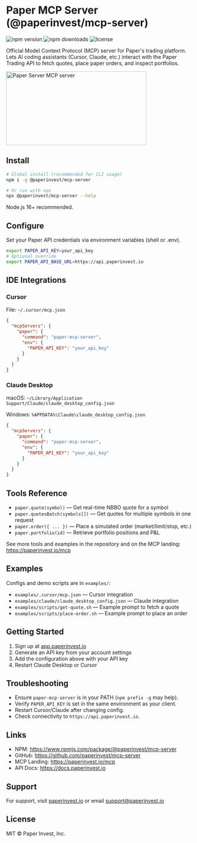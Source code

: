 # Paper MCP Server (@paperinvest/mcp-server)

![npm version](https://img.shields.io/npm/v/%40paperinvest%2Fmcp-server.svg)
![npm downloads](https://img.shields.io/npm/dm/%40paperinvest%2Fmcp-server.svg)
![license](https://img.shields.io/npm/l/%40paperinvest%2Fmcp-server.svg)

Official Model Context Protocol (MCP) server for Paper's trading platform. Lets AI coding assistants (Cursor, Claude, etc.) interact with the Paper Trading API to fetch quotes, place paper orders, and inspect portfolios.

<a href="https://glama.ai/mcp/servers/@paperinvest/mcp-server">
  <img width="380" height="200" src="https://glama.ai/mcp/servers/@paperinvest/mcp-server/badge" alt="Paper Server MCP server" />
</a>

## Install

```bash
# Global install (recommended for CLI usage)
npm i -g @paperinvest/mcp-server

# Or run with npx
npx @paperinvest/mcp-server --help
```

Node.js 16+ recommended.

## Configure
Set your Paper API credentials via environment variables (shell or .env).

```bash
export PAPER_API_KEY=your_api_key
# Optional override
export PAPER_API_BASE_URL=https://api.paperinvest.io
```

## IDE Integrations

### Cursor
File: `~/.cursor/mcp.json`
```json
{
  "mcpServers": {
    "paper": {
      "command": "paper-mcp-server",
      "env": {
        "PAPER_API_KEY": "your_api_key"
      }
    }
  }
}
```

### Claude Desktop
macOS: `~/Library/Application Support/Claude/claude_desktop_config.json`

Windows: `%APPDATA%\Claude\claude_desktop_config.json`
```json
{
  "mcpServers": {
    "paper": {
      "command": "paper-mcp-server",
      "env": {
        "PAPER_API_KEY": "your_api_key"
      }
    }
  }
}
```

## Tools Reference

- `paper.quote(symbol)` — Get real-time NBBO quote for a symbol
- `paper.quotesBatch(symbols[])` — Get quotes for multiple symbols in one request
- `paper.order({ ... })` — Place a simulated order (market/limit/stop, etc.)
- `paper.portfolio(id)` — Retrieve portfolio positions and P&L

See more tools and examples in the repository and on the MCP landing: https://paperinvest.io/mcp

## Examples

Configs and demo scripts are in `examples/`:

- `examples/.cursor/mcp.json` — Cursor integration
- `examples/claude/claude_desktop_config.json` — Claude integration
- `examples/scripts/get-quote.sh` — Example prompt to fetch a quote
- `examples/scripts/place-order.sh` — Example prompt to place an order

## Getting Started

1. Sign up at [app.paperinvest.io](https://app.paperinvest.io)
2. Generate an API key from your account settings
3. Add the configuration above with your API key
4. Restart Claude Desktop or Cursor

## Troubleshooting

- Ensure `paper-mcp-server` is in your PATH (`npm prefix -g` may help).
- Verify `PAPER_API_KEY` is set in the same environment as your client.
- Restart Cursor/Claude after changing config.
- Check connectivity to `https://api.paperinvest.io`.

## Links

- NPM: https://www.npmjs.com/package/@paperinvest/mcp-server
- GitHub: https://github.com/paperinvest/mcp-server
- MCP Landing: https://paperinvest.io/mcp
- API Docs: https://docs.paperinvest.io

## Support

For support, visit [paperinvest.io](https://paperinvest.io) or email support@paperinvest.io

## License

MIT © Paper Invest, Inc.